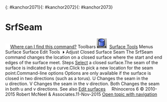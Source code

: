---
---

{: #kanchor2071}{: #kanchor2072}{: #kanchor2073}
# SrfSeam
 [![images/transparent.gif](images/transparent.gif)Where can I find this command?](javascript:void(0);) Toolbars
![images/srfseam.png](images/srfseam.png) [Surface Tools](surface-tools-toolbar.html) 
Menus
Surface
Surface Edit Tools![images/menuarrow.gif](images/menuarrow.gif)
Adjust Closed Surface Seam
The SrfSeam command changes the location on a closed surface where the start and end edges of the surface meet.
Steps
 [Select](select-objects.html) a closed surface.The seam of the surface is indicated by a curve.Click to pick a new location for the seam point.Command-line options
Options are only available if the surface is closed in two directions (such as a torus).
U
Changes the seam in the u&#160;direction.
V
Changes the seam in the v&#160;direction.
Both
Changes the seam in both u and v&#160;directions.
See also
 [Edit surfaces](sak-surfacetools.html) 
&#160;
&#160;
Rhinoceros 6 © 2010-2015 Robert McNeel &amp; Associates.11-Nov-2015
 [Open topic with navigation](srfseam.html) 


